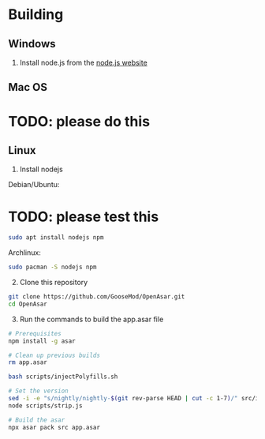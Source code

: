 # Building

## Windows

1. Install node.js from the [node.js website](https://nodejs.org/en/)

## Mac OS

# TODO: please do this

## Linux

1. Install nodejs

Debian/Ubuntu:

# TODO: please test this

```bash
sudo apt install nodejs npm
```

Archlinux:

```bash
sudo pacman -S nodejs npm
```

2. Clone this repository

```bash
git clone https://github.com/GooseMod/OpenAsar.git
cd OpenAsar
```

3. Run the commands to build the app.asar file

```bash
# Prerequisites
npm install -g asar

# Clean up previous builds
rm app.asar

bash scripts/injectPolyfills.sh

# Set the version
sed -i -e "s/nightly/nightly-$(git rev-parse HEAD | cut -c 1-7)/" src/index.js
node scripts/strip.js

# Build the asar
npx asar pack src app.asar
```
